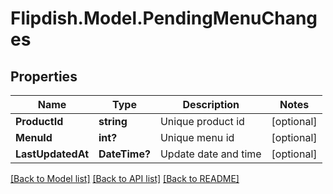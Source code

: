 # Flipdish.Model.PendingMenuChanges
## Properties

Name | Type | Description | Notes
------------ | ------------- | ------------- | -------------
**ProductId** | **string** | Unique product id | [optional] 
**MenuId** | **int?** | Unique menu id | [optional] 
**LastUpdatedAt** | **DateTime?** | Update date and time | [optional] 

[[Back to Model list]](../README.md#documentation-for-models) [[Back to API list]](../README.md#documentation-for-api-endpoints) [[Back to README]](../README.md)

